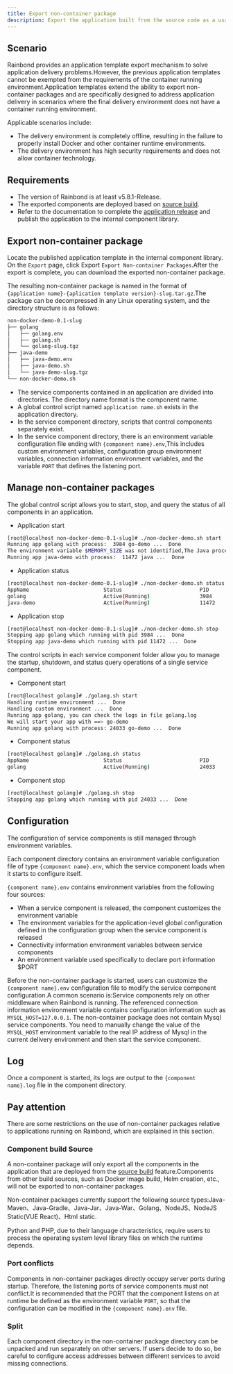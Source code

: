 ```yaml
---
title: Export non-container package
description: Export the application built from the source code as a usable installation package in a non-container environment
---
```


## Scenario

Rainbond provides an application template export mechanism to solve application delivery problems.However, the previous application templates cannot be exempted from the requirements of the container running environment.Application templates extend the ability to export non-container packages and are specifically designed to address application delivery in scenarios where the final delivery environment does not have a container running environment.

Applicable scenarios include:
- The delivery environment is completely offline, resulting in the failure to properly install Docker and other container runtime environments.
- The delivery environment has high security requirements and does not allow container technology.

## Requirements

- The version of Rainbond is at least v5.8.1-Release.
- The exported components are deployed based on [source build](/en/docs/use-manual/component-create/language-support/).
- Refer to the documentation to complete the [application release](/en/docs/use-manual/app-manage/share-app) and publish the application to the internal component library.

## Export non-container package

Locate the published application template in the internal component library. On the `Export` page, click Export `Export Non-container Packages`.After the export is complete, you can download the exported non-container package.

The resulting non-container package is named in the format of `{application name}-{aplication template version}-slug.tar.gz`.The package can be decompressed in any Linux operating system, and the directory structure is as follows:

```bash
non-docker-demo-0.1-slug
├── golang
│   ├── golang.env
│   ├── golang.sh
│   └── golang-slug.tgz
├── java-demo
│   ├── java-demo.env
│   ├── java-demo.sh
│   └── java-demo-slug.tgz
└── non-docker-demo.sh
```

- The service components contained in an application are divided into directories. The directory name format is the component name.
- A global control script named `application name.sh` exists in the application directory.
- In the service component directory, scripts that control components separately exist.
- In the service component directory, there is an environment variable configuration file ending with `{component name}.env`,This includes custom environment variables, configuration group environment variables, connection information environment variables, and the variable `PORT` that defines the listening port.

## Manage non-container packages

The global control script allows you to start, stop, and query the status of all components in an application.

- Application start

```bash
[root@localhost non-docker-demo-0.1-slug]# ./non-docker-demo.sh start
Running app golang with process:  3984 go-demo ...  Done
The environment variable $MEMORY_SIZE was not identified,The Java process will not be optimized....
Running app java-demo with process:  11472 java ...  Done
```

- Application status

```bash
[root@localhost non-docker-demo-0.1-slug]# ./non-docker-demo.sh status
AppName                        Status                         PID
golang                         Active(Running)                3984
java-demo                      Active(Running)                11472
```

- Application stop 

```bash
[root@localhost non-docker-demo-0.1-slug]# ./non-docker-demo.sh stop
Stopping app golang which running with pid 3984 ...  Done
Stopping app java-demo which running with pid 11472 ...  Done
```

The control scripts in each service component folder allow you to manage the startup, shutdown, and status query operations of a single service component.

- Component start

```bash
[root@localhost golang]# ./golang.sh start
Handling runtime environment ...  Done
Handling custom environment ...  Done
Running app golang, you can check the logs in file golang.log
We will start your app with ==> go-demo
Running app golang with process: 24033 go-demo ...  Done
```

- Component status

```bash
[root@localhost golang]# ./golang.sh status
AppName                        Status                         PID
golang                         Active(Running)                24033
```

- Component stop

```bash
[root@localhost golang]# ./golang.sh stop
Stopping app golang which running with pid 24033 ...  Done
```

## Configuration

The configuration of service components is still managed through environment variables.

Each component directory contains an environment variable configuration file of type `{component name}.env`, which the service component loads when it starts to configure itself.

`{component name}.env` contains environment variables from the following four sources:

- When a service component is released, the component customizes the environment variable
- The environment variables for the application-level global configuration defined in the configuration group when the service component is released
- Connectivity information environment variables between service components
- An environment variable used specifically to declare port information $PORT

Before the non-container package is started, users can customize the `{component name}.env` configuration file to modify the service component configuration.A common scenario is:Service components rely on other middleware when Rainbond is running. The referenced connection information environment variable contains configuration information such as `MYSQL_HOST=127.0.0.1`. The non-container package does not contain Mysql service components. You need to manually change the value of the `MYSQL_HOST` environment variable to the real IP address of Mysql in the current delivery environment and then start the service component.

## Log

Once a component is started, its logs are output to the `{component name}.log` file in the component directory.

## Pay attention

There are some restrictions on the use of non-container packages relative to applications running on Rainbond, which are explained in this section.

### Component build Source

A non-container package will only export all the components in the application that are deployed from the [source build](/en/docs/use-manual/component-create/language-support/) feature.Components from other build sources, such as Docker image build, Helm creation, etc., will not be exported to non-container packages.

Non-container packages currently support the following source types:Java-Maven、Java-Gradle、Java-Jar、Java-War、Golang、NodeJS、NodeJS Static(VUE React)、Html static.

Python and PHP, due to their language characteristics, require users to process the operating system level library files on which the runtime depends.

### Port conflicts

Components in non-container packages directly occupy server ports during startup. Therefore, the listening ports of service components must not conflict.It is recommended that the PORT that the component listens on at runtime be defined as the environment variable `PORT`, so that the configuration can be modified in the `{component name}.env` file.

### Split

Each component directory in the non-container package directory can be unpacked and run separately on other servers. If users decide to do so, be careful to configure access addresses between different services to avoid missing connections.

